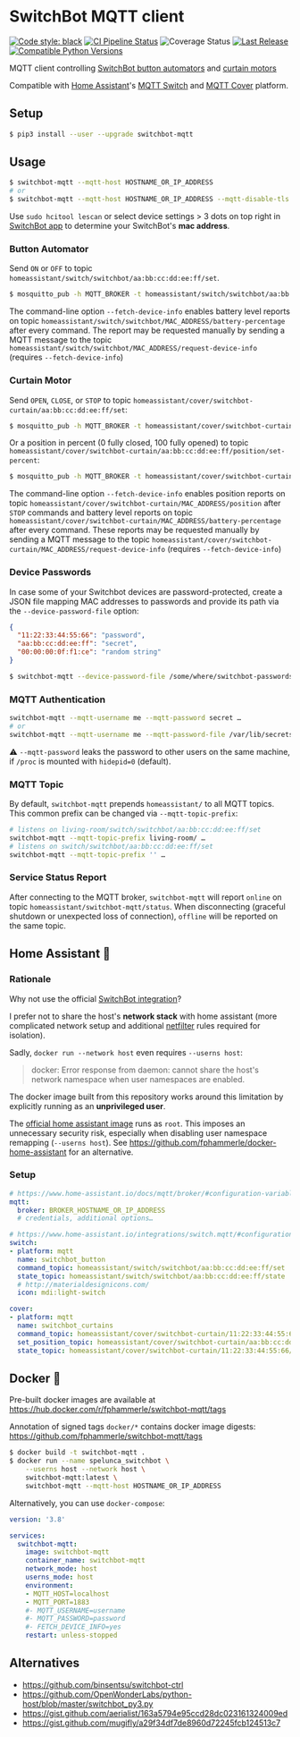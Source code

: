 # SwitchBot MQTT client

[![Code style: black](https://img.shields.io/badge/code%20style-black-000000.svg)](https://github.com/psf/black)
[![CI Pipeline Status](https://github.com/fphammerle/switchbot-mqtt/workflows/tests/badge.svg)](https://github.com/fphammerle/switchbot-mqtt/actions)
![Coverage Status](https://ipfs.io/ipfs/QmP8k5H4MkfspFxQxdL2kEZ4QQWQjF8xwPYD35KvNH4CA6/20230429T090002+0200/s3.amazonaws.com/assets.coveralls.io/badges/coveralls_100.svg)
[![Last Release](https://img.shields.io/pypi/v/switchbot-mqtt.svg)](https://pypi.org/project/switchbot-mqtt/#history)
[![Compatible Python Versions](https://img.shields.io/pypi/pyversions/switchbot-mqtt.svg)](https://pypi.org/project/switchbot-mqtt/)

MQTT client controlling [SwitchBot button automators](https://www.switch-bot.com/bot)
and [curtain motors](https://www.switch-bot.com/products/switchbot-curtain)

Compatible with [Home Assistant](https://www.home-assistant.io/)'s
[MQTT Switch](https://www.home-assistant.io/integrations/switch.mqtt/)
and [MQTT Cover](https://www.home-assistant.io/integrations/cover.mqtt/) platform.

## Setup

```sh
$ pip3 install --user --upgrade switchbot-mqtt
```

## Usage

```sh
$ switchbot-mqtt --mqtt-host HOSTNAME_OR_IP_ADDRESS
# or
$ switchbot-mqtt --mqtt-host HOSTNAME_OR_IP_ADDRESS --mqtt-disable-tls
```

Use `sudo hcitool lescan`
or select device settings > 3 dots on top right in
[SwitchBot app](https://play.google.com/store/apps/details?id=com.theswitchbot.switchbot)
to determine your SwitchBot's **mac address**.

### Button Automator

Send `ON` or `OFF` to topic `homeassistant/switch/switchbot/aa:bb:cc:dd:ee:ff/set`.

```sh
$ mosquitto_pub -h MQTT_BROKER -t homeassistant/switch/switchbot/aa:bb:cc:dd:ee:ff/set -m ON
```

The command-line option `--fetch-device-info` enables battery level reports on topic
`homeassistant/switch/switchbot/MAC_ADDRESS/battery-percentage` after every command.
The report may be requested manually by sending a MQTT message to the topic
`homeassistant/switch/switchbot/MAC_ADDRESS/request-device-info` (requires `--fetch-device-info`)

### Curtain Motor

Send `OPEN`, `CLOSE`, or `STOP` to topic `homeassistant/cover/switchbot-curtain/aa:bb:cc:dd:ee:ff/set`:

```sh
$ mosquitto_pub -h MQTT_BROKER -t homeassistant/cover/switchbot-curtain/aa:bb:cc:dd:ee:ff/set -m CLOSE
```

Or a position in percent (0 fully closed, 100 fully opened) to topic
`homeassistant/cover/switchbot-curtain/aa:bb:cc:dd:ee:ff/position/set-percent`:

```sh
$ mosquitto_pub -h MQTT_BROKER -t homeassistant/cover/switchbot-curtain/aa:bb:cc:dd:ee:ff/position/set-percent -m 42
```

The command-line option `--fetch-device-info` enables position reports on topic
`homeassistant/cover/switchbot-curtain/MAC_ADDRESS/position` after `STOP` commands
and battery level reports on topic `homeassistant/cover/switchbot-curtain/MAC_ADDRESS/battery-percentage`
after every command.
These reports may be requested manually by sending a MQTT message to the topic
`homeassistant/cover/switchbot-curtain/MAC_ADDRESS/request-device-info` (requires `--fetch-device-info`)

### Device Passwords

In case some of your Switchbot devices are password-protected,
create a JSON file mapping MAC addresses to passwords
and provide its path via the `--device-password-file` option:
```json
{
  "11:22:33:44:55:66": "password",
  "aa:bb:cc:dd:ee:ff": "secret",
  "00:00:00:0f:f1:ce": "random string"
}
```
```sh
$ switchbot-mqtt --device-password-file /some/where/switchbot-passwords.json …
```

### MQTT Authentication

```sh
switchbot-mqtt --mqtt-username me --mqtt-password secret …
# or
switchbot-mqtt --mqtt-username me --mqtt-password-file /var/lib/secrets/mqtt/password …
```

⚠️  `--mqtt-password` leaks the password to other users on the same machine,
if `/proc` is mounted with `hidepid=0` (default).

### MQTT Topic

By default, `switchbot-mqtt` prepends `homeassistant/` to all MQTT topics.
This common prefix can be changed via `--mqtt-topic-prefix`:
```sh
# listens on living-room/switch/switchbot/aa:bb:cc:dd:ee:ff/set
switchbot-mqtt --mqtt-topic-prefix living-room/ …
# listens on switch/switchbot/aa:bb:cc:dd:ee:ff/set
switchbot-mqtt --mqtt-topic-prefix '' …
```

### Service Status Report

After connecting to the MQTT broker, `switchbot-mqtt` will report `online` on topic `homeassistant/switchbot-mqtt/status`.
When disconnecting (graceful shutdown or unexpected loss of connection), `offline` will be reported on the same topic.

## Home Assistant 🏡

### Rationale

Why not use the official [SwitchBot integration](https://www.home-assistant.io/integrations/switchbot/)?

I prefer not to share the host's **network stack** with home assistant
(more complicated network setup
and additional [netfilter](https://en.wikipedia.org/wiki/Netfilter) rules required for isolation).

Sadly, `docker run --network host` even requires `--userns host`:
> docker: Error response from daemon: cannot share the host's network namespace when user namespaces are enabled.

The docker image built from this repository works around this limitation
by explicitly running as an **unprivileged user**.

The [official home assistant image](https://hub.docker.com/r/homeassistant/home-assistant)
runs as `root`.
This imposes an unnecessary security risk, especially when disabling user namespace remapping
(`--userns host`).
See https://github.com/fphammerle/docker-home-assistant for an alternative.

### Setup

```yaml
# https://www.home-assistant.io/docs/mqtt/broker/#configuration-variables
mqtt:
  broker: BROKER_HOSTNAME_OR_IP_ADDRESS
  # credentials, additional options…

# https://www.home-assistant.io/integrations/switch.mqtt/#configuration-variables
switch:
- platform: mqtt
  name: switchbot_button
  command_topic: homeassistant/switch/switchbot/aa:bb:cc:dd:ee:ff/set
  state_topic: homeassistant/switch/switchbot/aa:bb:cc:dd:ee:ff/state
  # http://materialdesignicons.com/
  icon: mdi:light-switch

cover:
- platform: mqtt
  name: switchbot_curtains
  command_topic: homeassistant/cover/switchbot-curtain/11:22:33:44:55:66/set
  set_position_topic: homeassistant/cover/switchbot-curtain/aa:bb:cc:dd:ee:ff/position/set-percent
  state_topic: homeassistant/cover/switchbot-curtain/11:22:33:44:55:66/state
```

## Docker 🐳

Pre-built docker images are available at https://hub.docker.com/r/fphammerle/switchbot-mqtt/tags

Annotation of signed tags `docker/*` contains docker image digests: https://github.com/fphammerle/switchbot-mqtt/tags

```sh
$ docker build -t switchbot-mqtt .
$ docker run --name spelunca_switchbot \
    --userns host --network host \
    switchbot-mqtt:latest \
    switchbot-mqtt --mqtt-host HOSTNAME_OR_IP_ADDRESS
```

Alternatively, you can use `docker-compose`:
```yaml
version: '3.8'

services:
  switchbot-mqtt:
    image: switchbot-mqtt
    container_name: switchbot-mqtt
    network_mode: host
    userns_mode: host
    environment:
    - MQTT_HOST=localhost
    - MQTT_PORT=1883
    #- MQTT_USERNAME=username
    #- MQTT_PASSWORD=password
    #- FETCH_DEVICE_INFO=yes
    restart: unless-stopped
```

## Alternatives

* https://github.com/binsentsu/switchbot-ctrl
* https://github.com/OpenWonderLabs/python-host/blob/master/switchbot_py3.py
* https://gist.github.com/aerialist/163a5794e95ccd28dc023161324009ed
* https://gist.github.com/mugifly/a29f34df7de8960d72245fcb124513c7
